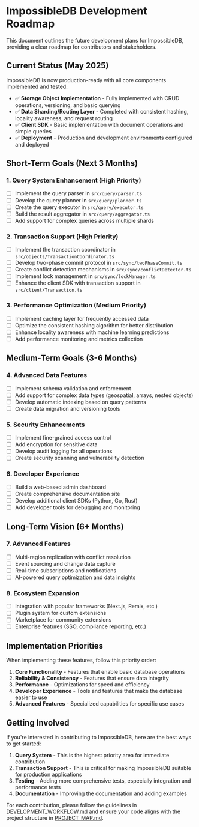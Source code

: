 # ImpossibleDB Development Roadmap

This document outlines the future development plans for ImpossibleDB, providing a clear roadmap for contributors and stakeholders.

## Current Status (May 2025)

ImpossibleDB is now production-ready with all core components implemented and tested:

- ✅ **Storage Object Implementation** - Fully implemented with CRUD operations, versioning, and basic querying
- ✅ **Data Sharding/Routing Layer** - Completed with consistent hashing, locality awareness, and request routing
- ✅ **Client SDK** - Basic implementation with document operations and simple queries
- ✅ **Deployment** - Production and development environments configured and deployed

## Short-Term Goals (Next 3 Months)

### 1. Query System Enhancement (High Priority)
- [ ] Implement the query parser in `src/query/parser.ts`
- [ ] Develop the query planner in `src/query/planner.ts`
- [ ] Create the query executor in `src/query/executor.ts`
- [ ] Build the result aggregator in `src/query/aggregator.ts`
- [ ] Add support for complex queries across multiple shards

### 2. Transaction Support (High Priority)
- [ ] Implement the transaction coordinator in `src/objects/TransactionCoordinator.ts`
- [ ] Develop two-phase commit protocol in `src/sync/twoPhaseCommit.ts`
- [ ] Create conflict detection mechanisms in `src/sync/conflictDetector.ts`
- [ ] Implement lock management in `src/sync/lockManager.ts`
- [ ] Enhance the client SDK with transaction support in `src/client/Transaction.ts`

### 3. Performance Optimization (Medium Priority)
- [ ] Implement caching layer for frequently accessed data
- [ ] Optimize the consistent hashing algorithm for better distribution
- [ ] Enhance locality awareness with machine learning predictions
- [ ] Add performance monitoring and metrics collection

## Medium-Term Goals (3-6 Months)

### 4. Advanced Data Features
- [ ] Implement schema validation and enforcement
- [ ] Add support for complex data types (geospatial, arrays, nested objects)
- [ ] Develop automatic indexing based on query patterns
- [ ] Create data migration and versioning tools

### 5. Security Enhancements
- [ ] Implement fine-grained access control
- [ ] Add encryption for sensitive data
- [ ] Develop audit logging for all operations
- [ ] Create security scanning and vulnerability detection

### 6. Developer Experience
- [ ] Build a web-based admin dashboard
- [ ] Create comprehensive documentation site
- [ ] Develop additional client SDKs (Python, Go, Rust)
- [ ] Add developer tools for debugging and monitoring

## Long-Term Vision (6+ Months)

### 7. Advanced Features
- [ ] Multi-region replication with conflict resolution
- [ ] Event sourcing and change data capture
- [ ] Real-time subscriptions and notifications
- [ ] AI-powered query optimization and data insights

### 8. Ecosystem Expansion
- [ ] Integration with popular frameworks (Next.js, Remix, etc.)
- [ ] Plugin system for custom extensions
- [ ] Marketplace for community extensions
- [ ] Enterprise features (SSO, compliance reporting, etc.)

## Implementation Priorities

When implementing these features, follow this priority order:

1. **Core Functionality** - Features that enable basic database operations
2. **Reliability & Consistency** - Features that ensure data integrity
3. **Performance** - Optimizations for speed and efficiency
4. **Developer Experience** - Tools and features that make the database easier to use
5. **Advanced Features** - Specialized capabilities for specific use cases

## Getting Involved

If you're interested in contributing to ImpossibleDB, here are the best ways to get started:

1. **Query System** - This is the highest priority area for immediate contribution
2. **Transaction Support** - This is critical for making ImpossibleDB suitable for production applications
3. **Testing** - Adding more comprehensive tests, especially integration and performance tests
4. **Documentation** - Improving the documentation and adding examples

For each contribution, please follow the guidelines in [DEVELOPMENT_WORKFLOW.md](./DEVELOPMENT_WORKFLOW.md) and ensure your code aligns with the project structure in [PROJECT_MAP.md](./PROJECT_MAP.md).
